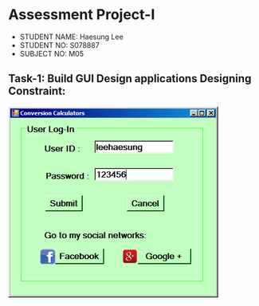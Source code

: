 # Assessment Project-I

* STUDENT NAME:	Haesung Lee
* STUDENT NO:	  S078887
* SUBJECT NO:	  M05

## Task-1: Build GUI Design applications Designing Constraint:

![Login](https://github.com/leehaesung/VisualBasic/blob/master/02_CodeFiles/Assessment01/OutputImageFiles/01_Login.png)

